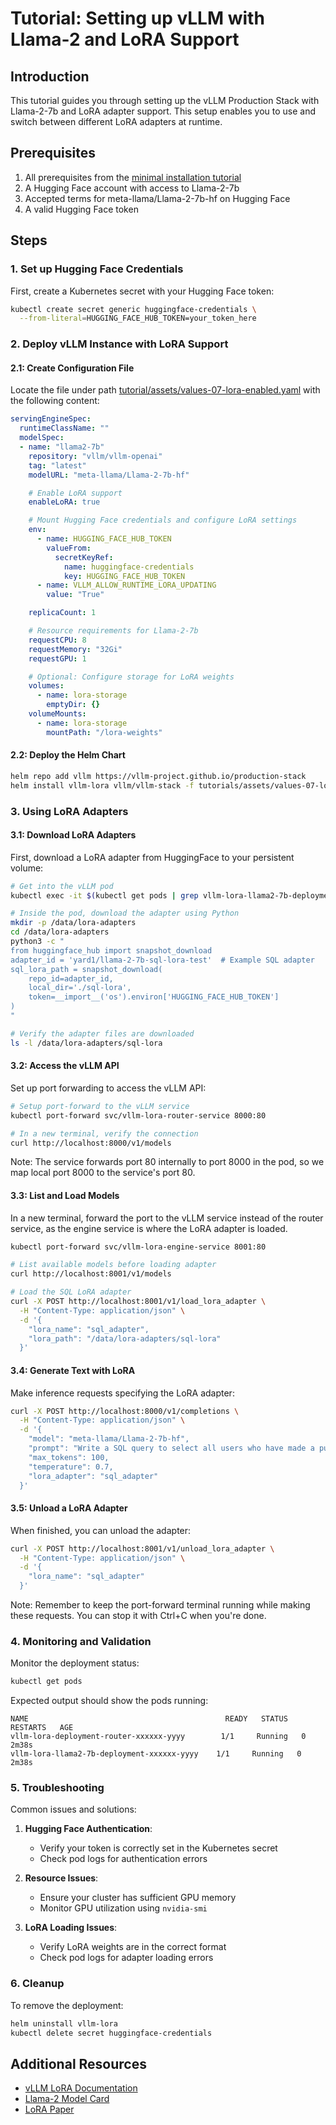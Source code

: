 # Tutorial: Setting up vLLM with Llama-2 and LoRA Support

## Introduction

This tutorial guides you through setting up the vLLM Production Stack with Llama-2-7b and LoRA adapter support. This setup enables you to use and switch between different LoRA adapters at runtime.

## Prerequisites

1. All prerequisites from the [minimal installation tutorial](01-minimal-helm-installation.md)
2. A Hugging Face account with access to Llama-2-7b
3. Accepted terms for meta-llama/Llama-2-7b-hf on Hugging Face
4. A valid Hugging Face token

## Steps

### 1. Set up Hugging Face Credentials

First, create a Kubernetes secret with your Hugging Face token:

```bash
kubectl create secret generic huggingface-credentials \
  --from-literal=HUGGING_FACE_HUB_TOKEN=your_token_here
```

### 2. Deploy vLLM Instance with LoRA Support

#### 2.1: Create Configuration File

Locate the file under path [tutorial/assets/values-07-lora-enabled.yaml](assets/values-07-lora-enabled.yaml) with the following content:

```yaml
servingEngineSpec:
  runtimeClassName: ""
  modelSpec:
  - name: "llama2-7b"
    repository: "vllm/vllm-openai"
    tag: "latest"
    modelURL: "meta-llama/Llama-2-7b-hf"

    # Enable LoRA support
    enableLoRA: true

    # Mount Hugging Face credentials and configure LoRA settings
    env:
      - name: HUGGING_FACE_HUB_TOKEN
        valueFrom:
          secretKeyRef:
            name: huggingface-credentials
            key: HUGGING_FACE_HUB_TOKEN
      - name: VLLM_ALLOW_RUNTIME_LORA_UPDATING
        value: "True"

    replicaCount: 1

    # Resource requirements for Llama-2-7b
    requestCPU: 8
    requestMemory: "32Gi"
    requestGPU: 1

    # Optional: Configure storage for LoRA weights
    volumes:
      - name: lora-storage
        emptyDir: {}
    volumeMounts:
      - name: lora-storage
        mountPath: "/lora-weights"
```

#### 2.2: Deploy the Helm Chart

```bash
helm repo add vllm https://vllm-project.github.io/production-stack
helm install vllm-lora vllm/vllm-stack -f tutorials/assets/values-07-lora-enabled.yaml
```

### 3. Using LoRA Adapters

#### 3.1: Download LoRA Adapters

First, download a LoRA adapter from HuggingFace to your persistent volume:

```bash
# Get into the vLLM pod
kubectl exec -it $(kubectl get pods | grep vllm-lora-llama2-7b-deployment-vllm | awk '{print $1}') -- bash

# Inside the pod, download the adapter using Python
mkdir -p /data/lora-adapters
cd /data/lora-adapters
python3 -c "
from huggingface_hub import snapshot_download
adapter_id = 'yard1/llama-2-7b-sql-lora-test'  # Example SQL adapter
sql_lora_path = snapshot_download(
    repo_id=adapter_id,
    local_dir='./sql-lora',
    token=__import__('os').environ['HUGGING_FACE_HUB_TOKEN']
)
"

# Verify the adapter files are downloaded
ls -l /data/lora-adapters/sql-lora
```

#### 3.2: Access the vLLM API

Set up port forwarding to access the vLLM API:

```bash
# Setup port-forward to the vLLM service
kubectl port-forward svc/vllm-lora-router-service 8000:80

# In a new terminal, verify the connection
curl http://localhost:8000/v1/models
```

Note: The service forwards port 80 internally to port 8000 in the pod, so we map local port 8000 to the service's port 80.

#### 3.3: List and Load Models

In a new terminal, forward the port to the vLLM service instead of the router service, as the engine service is where the LoRA adapter is loaded.

```bash
kubectl port-forward svc/vllm-lora-engine-service 8001:80
```

```bash
# List available models before loading adapter
curl http://localhost:8001/v1/models

# Load the SQL LoRA adapter
curl -X POST http://localhost:8001/v1/load_lora_adapter \
  -H "Content-Type: application/json" \
  -d '{
    "lora_name": "sql_adapter",
    "lora_path": "/data/lora-adapters/sql-lora"
  }'
```

#### 3.4: Generate Text with LoRA

Make inference requests specifying the LoRA adapter:

```bash
curl -X POST http://localhost:8000/v1/completions \
  -H "Content-Type: application/json" \
  -d '{
    "model": "meta-llama/Llama-2-7b-hf",
    "prompt": "Write a SQL query to select all users who have made a purchase in the last 30 days",
    "max_tokens": 100,
    "temperature": 0.7,
    "lora_adapter": "sql_adapter"
  }'
```

#### 3.5: Unload a LoRA Adapter

When finished, you can unload the adapter:

```bash
curl -X POST http://localhost:8001/v1/unload_lora_adapter \
  -H "Content-Type: application/json" \
  -d '{
    "lora_name": "sql_adapter"
  }'
```

Note: Remember to keep the port-forward terminal running while making these requests. You can stop it with Ctrl+C when you're done.

### 4. Monitoring and Validation

Monitor the deployment status:

```bash
kubectl get pods
```

Expected output should show the pods running:

```plaintext
NAME                                            READY   STATUS    RESTARTS   AGE
vllm-lora-deployment-router-xxxxxx-yyyy        1/1     Running   0          2m38s
vllm-lora-llama2-7b-deployment-xxxxxx-yyyy    1/1     Running   0          2m38s
```

### 5. Troubleshooting

Common issues and solutions:

1. **Hugging Face Authentication**:
   - Verify your token is correctly set in the Kubernetes secret
   - Check pod logs for authentication errors

2. **Resource Issues**:
   - Ensure your cluster has sufficient GPU memory
   - Monitor GPU utilization using `nvidia-smi`

3. **LoRA Loading Issues**:
   - Verify LoRA weights are in the correct format
   - Check pod logs for adapter loading errors

### 6. Cleanup

To remove the deployment:

```bash
helm uninstall vllm-lora
kubectl delete secret huggingface-credentials
```

## Additional Resources

- [vLLM LoRA Documentation](https://docs.vllm.ai)
- [Llama-2 Model Card](https://huggingface.co/meta-llama/Llama-2-7b-hf)
- [LoRA Paper](https://arxiv.org/abs/2106.09685)
